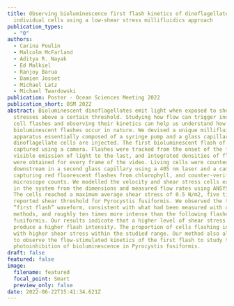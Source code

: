 ```yaml
---
title: Observing bioluminescence first flash kinetics of dinoflagellate
  individual cells using a low-shear stress millifluidics approach
publication_types:
  - "0"
authors:
  - Carina Poulin
  - Malcolm McFarland
  - Aditya R. Nayak
  - Ed Malkiel
  - Ranjoy Barua
  - Damien Josset
  - Michael Latz
  - Michael Twardowski
publication: Poster - Ocean Sciences Meeting 2022
publication_short: OSM 2022
abstract: Bioluminescent dinoflagellates emit light when exposed to shear
  stresses above a certain threshold. Studying how flow can trigger individual
  cell flashes and observing their kinetics can help us understand how
  bioluminescent flashes occur in nature. We devised a unique millifluidics
  apparatus essentially composed of a syringe pump and a glass capillary where
  dinoflagellate cells are injected. The first bioluminescent flash of cells was
  captured using a camera. Flashes were tracked from the onset of the first
  visible emission of light to the last, and integrated densities of flashes
  were obtained for every frame of the video. Living cells were counted
  downstream in a second glass capillary using a 405 nm laser and a camera
  capturing red fluorescent flashes from chlorophyll, and counter-verified by
  microscope counts. We modelled the velocity and shear stress cells experienced
  in the system from the dimensions and measured flow rates using ANSYS Fluent.
  The cells reached a maximum average shear stress of 0.5 N/m2, five times the
  reported shear threshold for Pyrocystis fusiformis. We observed the typical
  “first flash” waveform, consistent with what had been measured with other
  methods, and roughly ten times more intense than the following flashes for P.
  fusiformis. Our results indicate that a higher level of shear stress could
  produce a higher flash intensity. The proportion of cells flashing increased
  with higher shear stress within the studied range. Our method also allowed us
  to observe the flow-stimulated kinetics of the first flash to study the
  photoinhibition of bioluminescence in Pyrocystis fusiformis.
draft: false
featured: false
image:
  filename: featured
  focal_point: Smart
  preview_only: false
date: 2022-06-22T15:41:34.621Z
---
```

